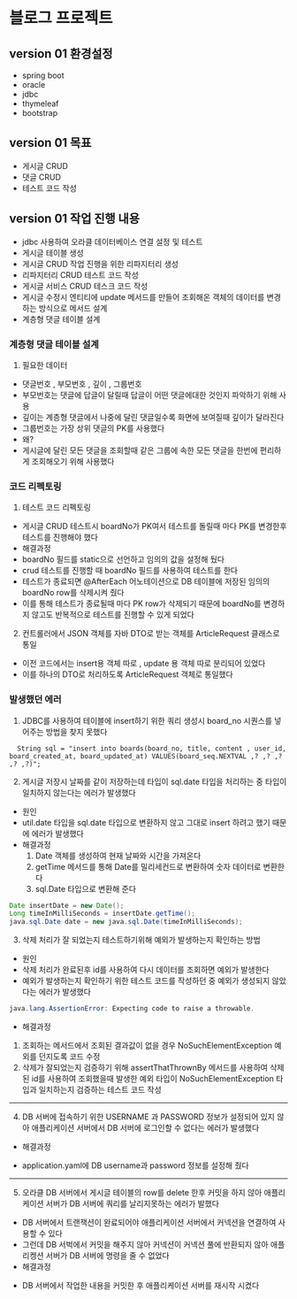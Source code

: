 # 블로그 프로젝트 

## version 01 환경설정
+ spring boot
+ oracle
+ jdbc
+ thymeleaf
+ bootstrap

## version 01 목표
+ 게시글 CRUD
+ 댓글 CRUD
+ 테스트 코드 작성

## version 01 작업 진행 내용
+ jdbc 사용하여 오라클 데이터베이스 연결 설정 및 테스트
+ 게시글 테이블 생성
+ 게시글 CRUD 작업 진행을 위한 리파지터리 생성
+ 리파지터리 CRUD 테스트 코드 작성
+ 게시글 서비스 CRUD 테스크 코드 작성
+ 게시글 수정시 엔티티에 update 메서드를 만들어 조회해온 객체의 데이터를 변경하는 방식으로 메서드 설계
+ 계층형 댓글 테이블 설계

### 계층형 댓글 테이블 설계 
1. 필요한 데이터
+ 댓글번호 , 부모번호 , 깊이 , 그룹번호
+ 부모번호는 댓글에 답글이 달릴때 답글이 어떤 댓글에대한 것인지 파악하기 위해 사용
+ 깊이는 계층형 댓글에서 나중에 달린 댓글일수록 화면에 보여질때 깊이가 달라진다
+ 그룹번호는 가장 상위 댓글의 PK를 사용했다
+ 왜?
+ 게시글에 달린 모든 댓글을 조회할때 같은 그룹에 속한 모든 댓글을 한번에 편리하게 조회해오기 위해 사용했다

### 코드 리펙토링 
1. 테스트 코드 리펙토링
+ 게시글 CRUD 테스트시 boardNo가 PK여서 테스트를 돌릴때 마다 PK를 변경한후 테스트를 진행해야 했다
+ 해결과정
+ boardNo 필드를 static으로 선언하고 임의의 값을 설정해 뒀다
+ crud 테스트를 진행할 때 boardNo 필드를 사용하여 테스트를 한다
+ 테스트가 종료되면 @AfterEach 어노테이션으로 DB 테이블에 저장된 임의의 boardNo row를 삭제시켜 줬다
+ 이를 통해 테스트가 종료될때 마다 PK row가 삭제되기 때문에 boardNo를 변경하지 않고도 반복적으로 테스트를 진행할 수 있게 되었다


2. 컨트롤러에서 JSON 객체를 자바 DTO로 받는 객체를 ArticleRequest 클래스로 통일
+ 이전 코드에서는 insert용 객체 따로 , update 용 객체 따로 분리되어 있었다
+ 이를 하나의 DTO로 처리하도록 ArticleRequest 객체로 통일했다


### 발생했던 에러
1. JDBC를 사용하여 테이블에 insert하기 위한 쿼리 생성시 board_no 시퀀스를 넣어주는 방법을 찾지 못했다
```roomsql
  String sql = "insert into boards(board_no, title, content , user_id, board_created_at, board_updated_at) VALUES(board_seq.NEXTVAL ,? ,? ,? ,? ,?)";

```

2. 게시글 저장시 날짜를 같이 저장하는데 타입이 sql.date 타입을 처리하는 중 타입이 일치하지 않는다는 에러가 발생했다
- 원인
- util.date 타입을 sql.date 타입으로 변환하지 않고 그대로 insert 하려고 했기 때문에 에러가 발생했다
- 해결과정
  1. Date 객체를 생성하여 현재 날짜와 시간을 가져온다
  2. getTime 메서드를 통해 Date를 밀리세컨드로 변환하여 숫자 데이터로 변환한다
  3. sql.Date 타입으로 변환해 준다
```java
Date insertDate = new Date();
Long timeInMilliSeconds = insertDate.getTime();
java.sql.Date date = new java.sql.Date(timeInMilliSeconds);
```


3. 삭제 처리가 잘 되었는지 테스트하기위해 예외가 발생하는지 확인하는 방법
- 원인
- 삭제 처리가 완료된후 id를 사용하여 다시 데이터를 조회하면 예외가 발생한다
- 예외가 발생하는지 확인하기 위한 테스트 코드를 작성하던 중 예외가 생성되지 않았다는 에러가 발생했다
```java
java.lang.AssertionError: Expecting code to raise a throwable.
```

- 해결과정
1. 조회하는 메서드에서 조회된 결과값이 없을 경우 NoSuchElementException 예외를 던지도록 코드 수정
2. 삭제가 잘되었는지 검증하기 위해 assertThatThrownBy 메서드를 사용하여 삭제된 id를 사용하여 조회했을때 발생한 예외 타입이 NoSuchElementException 타입과 일치하는지 검증하는 테스트 코드 작성

----------------------------------------------------------------------------
4. DB 서버에 접속하기 위한 USERNAME 과 PASSWORD 정보가 설정되어 있지 않아 애플리케이션 서버에서 DB 서버에 로그인할 수 없다는 에러가 발생했다
- 해결과정
+ application.yaml에 DB username과 password 정보를 설정해 줬다


--------------------------------------------------------------------------
5. 오라클 DB 서버에서 게시글 테이블의 row를 delete 한후 커밋을 하지 않아 애플리케이션 서버가 DB 서버에 쿼리를 날리지못하는 에러가 발했다
- DB 서버에서 트랜잭션이 완료되어야 애플리케이션 서버에서 커넥션을 연결하여 사용할 수 있다
- 그런데 DB 서벅에서 커밋을 해주지 않아 커넥션이 커넥션 풀에 반환되지 않아 애플리켕션 서버가 DB 서버에 명령을 줄 수 없었다
- 해결과정
+ DB 서버에서 작업한 내용을 커밋한 후 애플리케이션 서버를 재시작 시켰다
